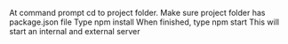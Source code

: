 At command prompt cd to project folder.
Make sure project folder has package.json file
Type npm install
When finished, type npm start
This will start an internal and external server
